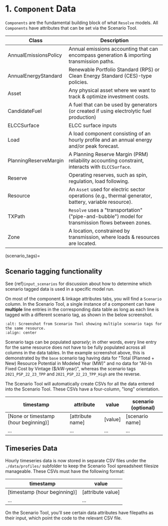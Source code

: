 # 1. `Component` Data

`Components` are the fundamental building block of what `Resolve` models. All `Components` have attributes that 
can be set via the Scenario Tool. 

| Class                 | Description                                                                                           |
|-----------------------|-------------------------------------------------------------------------------------------------------|
| AnnualEmissionsPolicy | Annual emissions accounting that can encompass generation & importing transmission paths.             |
| AnnualEnergyStandard  | Renewable Portfolio Standard (RPS) or Clean Energy Standard (CES)-type policies.                      |
| Asset                 | Any physical asset where we want to track & optimize investment costs.                                |
| CandidateFuel         | A fuel that can be used by generators (or created if using electrolytic fuel production)              |
| ELCCSurface           | ELCC surface inputs                                                                                   |
| Load                  | A load component consisting of an hourly profile and an annual energy and/or peak forecast.           |
| PlanningReserveMargin | A Planning Reserve Margin (PRM) reliability accounting constraint, interacts with `ELCCSurface`.      |
| Reserve               | Operating reserves, such as spin, regulation, load following.                                         |
| Resource              | An `Asset` used for electric sector operations (e.g., thermal generator, battery, variable resource). |
| TXPath                | `Resolve` uses a "transportation" ("pipe-and-bubble") model for transmission flows between zones.     |
| Zone                  | A location, constrained by transmission, where loads & resources are located.                         |


(scenario_tags)=
## Scenario tagging functionality

See {ref}`input_scenarios` for discussion about how to determine which scenario tagged data is used in a specific model run. 

On most of the component & linkage attributes tabs, you will find a `Scenario` column. In the Scenario Tool, a single instance of 
a component can have **multiple** line entries in the corresponding data table as long as each line is tagged with a different scenario 
tag, as shown in the below screenshot. 

```{image} ../_images/resource-scenario-tags.png
:alt: Screenshot from Scenario Tool showing multiple scenario tags for the same resource.
:align: center
```

Scenario tags can be populated *sparsely*; in other words, every line entry for the same resource does not have to be fully populated 
across all columns in the data tables. In the example screenshot above, this is demonstrated by the `base` scenario tag having 
data for "Total (Planned + New) Resource Potential in Modeled Year (MW)" and no data for "All-In Fixed Cost by Vintage ($/kW-year)", 
whereas the scenario tags `2021_PSP_22_23_TPP` and `2021_PSP_22_23_TPP_High` are the reverse. 

The Scenario Tool will automatically create CSVs for all the data entered into the Scenario Tool. These CSVs have a 
four-column, "long" orientation.

| timestamp                            | attribute        | value   | scenario (optional) |
|--------------------------------------|------------------|---------|---------------------|
| [None or timestamp (hour beginning)] | [attribute name] | [value] | [scenario name]     |
| ...                                  | ...              | ...     | ...                 |


## Timeseries Data

Hourly timeseries data is now stored in separate CSV files under the `./data/profiles/` subfolder to keep the Scenario 
Tool spreadsheet filesize manageable. These CSVs must have the following format:

| timestamp                    | value             |
|------------------------------|-------------------|
| [timestamp (hour beginning)] | [attribute value] |
| ...                          | ...               |

On the Scenario Tool, you'll see certain data attributes have filepaths as their
input, which point the code to the relevant CSV file.
